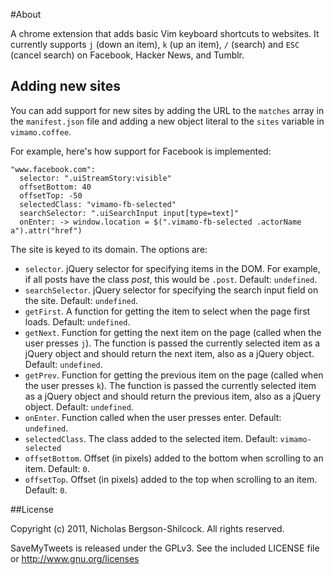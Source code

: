 #About

A chrome extension that adds basic Vim keyboard shortcuts to websites. It
currently supports `j` (down an item), `k` (up an item), `/` (search) and `ESC` (cancel search) on Facebook, Hacker News, and Tumblr.

## Adding new sites

You can add support for new sites by adding the URL to the `matches` array in
the `manifest.json` file and adding a new object literal to the `sites`
variable in `vimamo.coffee`.

For example, here's how support for Facebook is implemented:

    "www.facebook.com":
      selector: ".uiStreamStory:visible"
      offsetBottom: 40 
      offsetTop: -50
      selectedClass: "vimamo-fb-selected"
      searchSelector: ".uiSearchInput input[type=text]"
      onEnter: -> window.location = $(".vimamo-fb-selected .actorName a").attr("href")

The site is keyed to its domain. The options are:

  * `selector`. jQuery selector for specifying items in the DOM. For example, if all posts have the class _post_, this would be `.post`. Default: `undefined`.
  * `searchSelector`. jQuery selector for specifying the search input field on the site. Default: `undefined`.
  * `getFirst`. A function for getting the item to select when the page first loads. Default: `undefined`.
  * `getNext`. Function for getting the next item on the page (called when the user presses `j`). The function is passed the currently selected item as a jQuery object and should return the next item, also as a jQuery object. Default: `undefined`.
  * `getPrev`. Function for getting the previous item on the page (called when the user presses `k`). The function is passed the currently selected item as a jQuery object and should return the previous item, also as a jQuery object. Default: `undefined`.
  * `onEnter`. Function called when the user presses enter. Default: `undefined`.
  * `selectedClass`. The class added to the selected item. Default: `vimamo-selected`
  * `offsetBottom`. Offset (in pixels) added to the bottom when scrolling to an item. Default: `0`.
  * `offsetTop`. Offset (in pixels) added to the top when scrolling to an item. Default: `0`.

##License

Copyright (c) 2011, Nicholas Bergson-Shilcock. All rights reserved.

SaveMyTweets is released under the GPLv3. See the included LICENSE file or http://www.gnu.org/licenses
